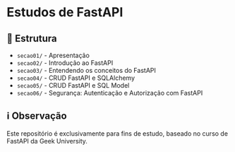 # Estudos de FastAPI

## 📁 Estrutura
- `secao01/` - Apresentação
- `secao02/` - Introdução ao FastAPI
- `secao03/` - Entendendo os conceitos do FastAPI
- `secao04/` - CRUD FastAPI e SQLAlchemy
- `secao05/` - CRUD FastAPI e SQL Model
- `secao06/` - Segurança: Autenticação e Autorização com FastAPI


## ℹ️ Observação

Este repositório é exclusivamente para fins de estudo, baseado no curso de FastAPI da Geek University.